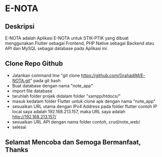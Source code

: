# E-NOTA

## Deskripsi
E-NOTA adalah Aplikasi E-NOTA untuk STIK-PTIK yang dibuat menggunakan Flutter sebagai Frontend, PHP Native sebagai Backend atau API dan MySQL sebagai database pada Aplikasi ini.

## Clone Repo Github
- Jalankan command line "git clone https://github.com/GrahadiM/E-NOTA.git" pada git bash
- Buat database dengan nama "note_app"
- import file database
- taruhlah folder projek didalam folder "xampp/htdocs/"
- masuk kedalam folder Flutter untuk clone apk dengan nama "note_app"
- sesuaikan URL utama dengan IPv4 Address pada folder flutter contoh IP local saya adalah 192.168.213.157, maka URL saya adalah http://192.168.213.157/
- sesuaikan URL API dengan nama folder contoh, crud/note_web/
- selesai

## Selamat Mencoba dan Semoga Bermanfaat, Thanks

